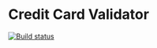 # Credit Card Validator

[![Build status](https://ci.appveyor.com/api/projects/status/46rrsmvheruchwct?svg=true)](https://ci.appveyor.com/project/Ibragim066/testing)